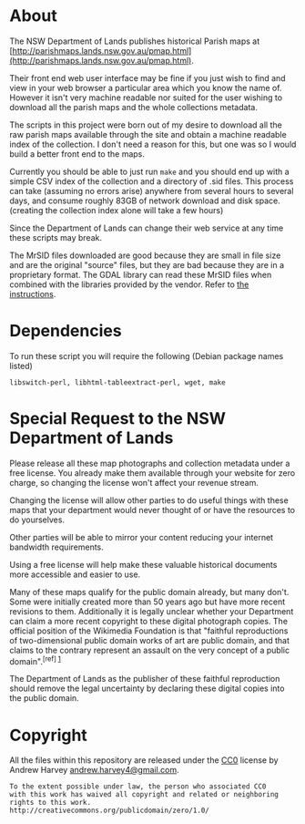 # About

The NSW Department of Lands publishes historical Parish maps at [http://parishmaps.lands.nsw.gov.au/pmap.html](http://parishmaps.lands.nsw.gov.au/pmap.html).

Their front end web user interface may be fine if you just wish to find and view
in your web browser a particular area which you know the name of. However it
isn't very machine readable nor suited for the user wishing to download all the
parish maps and the whole collections metadata.

The scripts in this project were born out of my desire to download all the raw
parish maps available through the site and obtain a machine readable index of
the collection. I don't need a reason for this, but one was so I would build a
better front end to the maps.

Currently you should be able to just run `make` and you should end up with a
simple CSV index of the collection and a directory of .sid files. This process
can take (assuming no errors arise) anywhere from several hours to several days,
and consume roughly 83GB of network download and disk space. (creating the
collection index alone will take a few hours)

Since the Department of Lands can change their web service at any time these
scripts may break.

The MrSID files downloaded are good because they are small in file size and are
the original "source" files, but they are bad because they are in a proprietary
format. The GDAL library can read these MrSID files when combined with the
libraries provided by the vendor. Refer to [the instructions](http://trac.osgeo.org/gdal/wiki/MrSID).

# Dependencies
To run these script you will require the following (Debian package names listed)

    libswitch-perl, libhtml-tableextract-perl, wget, make

# Special Request to the NSW Department of Lands
Please release all these map photographs and collection metadata under a free
license. You already make them available through your website for zero charge,
so changing the license won't affect your revenue stream.

Changing the license will allow other parties to do useful things with these
maps that your department would never thought of or have the resources to do
yourselves.

Other parties will be able to mirror your content reducing your internet
bandwidth requirements.

Using a free license will help make these valuable historical documents more
accessible and easier to use.

Many of these maps qualify for the public domain already, but many don't. Some
were initially created more than 50 years ago but have more recent revisions to
them. Additionally it is legally unclear whether your Department can claim a
more recent copyright to these digital photograph copies. The official position
of the Wikimedia Foundation is that "faithful reproductions of two-dimensional
public domain works of art are public domain, and that claims to the contrary
represent an assault on the very concept of a public domain".<sup>[ref] [1]</sup>

The Department of Lands as the publisher of these faithful reproduction should
remove the legal uncertainty by declaring these digital copies into the public
domain.

[1]: http://commons.wikimedia.org/wiki/Template:PD-Art

# Copyright
All the files within this repository are released under the
[CC0](http://creativecommons.org/publicdomain/zero/1.0/) license by
Andrew Harvey <andrew.harvey4@gmail.com>.

    To the extent possible under law, the person who associated CC0
    with this work has waived all copyright and related or neighboring
    rights to this work.
    http://creativecommons.org/publicdomain/zero/1.0/


